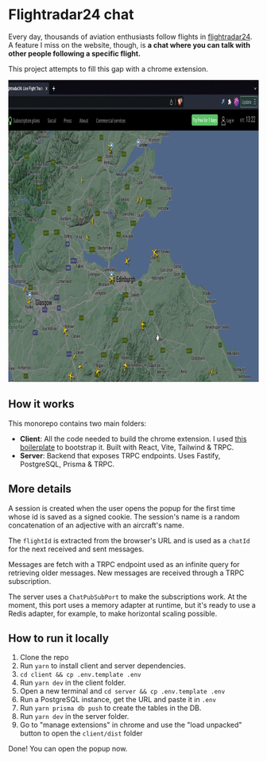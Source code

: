 # Flightradar24 chat

Every day, thousands of aviation enthusiasts follow flights in [flightradar24](https://flightradar24.com). A feature I miss on the website, though, is __a chat where you can talk with other people following a specific flight.__

This project attempts to fill this gap with a chrome extension.

<p align="center">
  <img width="960" height="608" src="demo.gif">
</p>

## How it works

This monorepo contains two main folders:
- __Client__: All the code needed to build the chrome extension. I used [this boilerplate](https://github.com/Jonghakseo/chrome-extension-boilerplate-react-vite) to bootstrap it. Built with React, Vite, Tailwind & TRPC.
- __Server__: Backend that exposes TRPC endpoints. Uses Fastify, PostgreSQL, Prisma & TRPC.

## More details

A session is created when the user opens the popup for the first time whose id is saved as a signed cookie. The session's name is a random concatenation of an adjective with an aircraft's name. 

The `flightId` is extracted from the browser's URL and is used as a `chatId` for the next received and sent messages.

Messages are fetch with a TRPC endpoint used as an infinite query for retrieving older messages. New messages are received through a TRPC subscription.

The server uses a `ChatPubSubPort` to make the subscriptions work. At the moment, this port uses a memory adapter at runtime, but it's ready to use a Redis adapter, for example, to make horizontal scaling possible.

## How to run it locally

1. Clone the repo
2. Run `yarn` to install client and server dependencies.
3. `cd client && cp .env.template .env`
4. Run `yarn dev` in the client folder.
5. Open a new terminal and `cd server && cp .env.template .env`
6. Run a PostgreSQL instance, get the URL and paste it in `.env`
7. Run `yarn prisma db push` to create the tables in the DB.
8. Run `yarn dev` in the server folder.
9. Go to "manage extensions" in chrome and use the "load unpacked" button to open the `client/dist` folder

Done! You can open the popup now.

